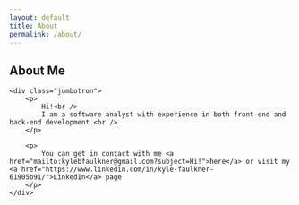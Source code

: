 ```yaml
---
layout: default
title: About
permalink: /about/
---
```


<div class="container-fluid">
	<h2>About Me</h2>

	<div class="jumbotron">
		<p>
			Hi!<br />
			I am a software analyst with experience in both front-end and back-end development.<br />
		</p>

		<p>
			You can get in contact with me <a href="mailto:kylebfaulkner@gmail.com?subject=Hi!">here</a> or visit my <a href="https://www.linkedin.com/in/kyle-faulkner-61905b91/">LinkedIn</a> page
		</p>
	</div>
</div>
